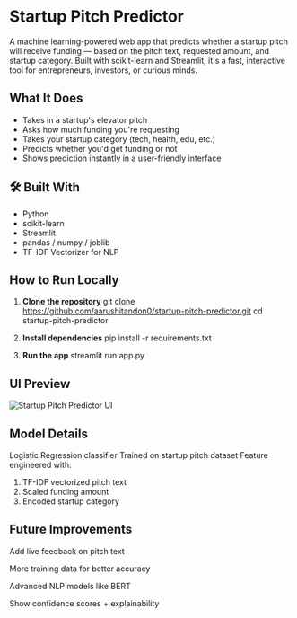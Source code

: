# Startup Pitch Predictor

A machine learning-powered web app that predicts whether a startup pitch will receive funding — based on the pitch text, requested amount, and startup category. Built with scikit-learn and Streamlit, it's a fast, interactive tool for entrepreneurs, investors, or curious minds.

##  What It Does

-  Takes in a startup's elevator pitch
-  Asks how much funding you're requesting
-  Takes your startup category (tech, health, edu, etc.)
- Predicts whether you'd get funding or not
-  Shows prediction instantly in a user-friendly interface

 ## 🛠️ Built With

- Python
- scikit-learn
- Streamlit
- pandas / numpy / joblib
- TF-IDF Vectorizer for NLP

##  How to Run Locally

1. **Clone the repository**
git clone https://github.com/aarushitandon0/startup-pitch-predictor.git
cd startup-pitch-predictor

2. **Install dependencies**
pip install -r requirements.txt

3. **Run the app**
streamlit run app.py

## UI Preview

![Startup Pitch Predictor UI](https://github.com/aarushitandon0/startup-pitch-predictor/assets/f3f89411-7f6e-43dd-8b51-872063062dd5)

## Model Details
Logistic Regression classifier
Trained on startup pitch dataset
Feature engineered with:
1. TF-IDF vectorized pitch text
2. Scaled funding amount
3. Encoded startup category

## Future Improvements
Add live feedback on pitch text

More training data for better accuracy

Advanced NLP models like BERT

Show confidence scores + explainability

